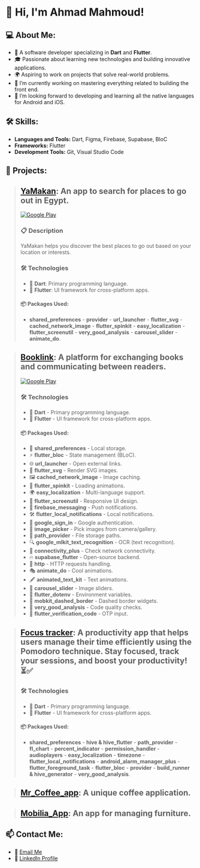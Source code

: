 # 👋 Hi, I'm Ahmad Mahmoud!

## 💻 About Me:
- 💼 A software developer specializing in **Dart** and **Flutter**.
- 🎓 Passionate about learning new technologies and building innovative applications.
- 🌍 Aspiring to work on projects that solve real-world problems.
- 🔭 I’m currently working on mastering everything related to building the front end.
- 🌱 I’m looking forward to developing and learning all the native languages ​​for Android and iOS.

## 🛠️ Skills:
- **Languages and Tools:**  Dart, Figma, Firebase, Supabase, BloC
- **Frameworks:** Flutter  
- **Development Tools:** Git, Visual Studio Code  

## 🌟 Projects:
>## [YaMakan](https://github.com/AhmadMahdaly/Yamakan): An app to search for places to go out in Egypt.
>[![Google Play](https://img.shields.io/badge/Download-Google_Play-34A853?style=for-the-badge&logo=google-play&logoColor=white)](https://play.google.com/store/apps/details?id=com.mahdaly.yamakanID)
>### 📋 Description
>YaMakan helps you discover the best places to go out based on your location or interests.
>### 🛠️ Technologies
>- 🏹 **Dart**: Primary programming language.  
>- 📱 **Flutter**: UI framework for cross-platform apps.  
>
>#### 📦 Packages Used:
>- **shared_preferences** - **provider** - **url_launcher** - **flutter_svg** - **cached_network_image** - **flutter_spinkit** -   **easy_localization** - **flutter_screenutil** - **very_good_analysis** - **carousel_slider** - **animate_do**. 

>## [Booklink](https://github.com/AhmadMahdaly/Booklink): A platform for exchanging books and communicating between readers.
>[![Google Play](https://img.shields.io/badge/Download-Google_Play-34A853?style=for-the-badge&logo=google-play&logoColor=white)](https://play.google.com/store/apps/details?id=com.mahdaly.booklink)
>### 🛠️ Technologies
>- 🏹 **Dart** - Primary programming language.  
>- 📱 **Flutter** - UI framework for cross-platform apps.  
>
>#### 📦 Packages Used:
>- 💾 **shared_preferences** - Local storage.  
>- ⚡ **flutter_bloc** - State management (BLoC).  
>- 🌐 **url_launcher** - Open external links.  
>- 🎨 **flutter_svg** - Render SVG images.  
>- 🖼️ **cached_network_image** - Image caching.  
>- 🔄 **flutter_spinkit** - Loading animations.  
>- 🌍 **easy_localization** - Multi-language support.  
>- 📏 **flutter_screenutil** - Responsive UI design.  
>- 🔔 **firebase_messaging** - Push notifications.  
>- 🛠 **flutter_local_notifications** - Local notifications.  
>- 🔑 **google_sign_in** - Google authentication.  
>- 📸 **image_picker** - Pick images from camera/gallery.  
>- 📂 **path_provider** - File storage paths.  
>- 🔍 **google_mlkit_text_recognition** - OCR (text recognition).  
>- 📡 **connectivity_plus** - Check network connectivity.  
>- 🔥 **supabase_flutter** - Open-source backend.  
>- 🚀 **http** - HTTP requests handling.  
>- 🎭 **animate_do** - Cool animations.  
>- 🖋️ **animated_text_kit** - Text animations.  
>- 📸 **carousel_slider** - Image sliders.  
>- 📜 **flutter_dotenv** - Environment variables.  
>- 🎨 **mobkit_dashed_border** - Dashed border widgets.  
>- 🧐 **very_good_analysis** - Code quality checks.  
>- 🔢 **flutter_verification_code** - OTP input.

>## [Focus tracker](https://github.com/AhmadMahdaly/Focus_tracker): A productivity app that helps users manage their time efficiently using the Pomodoro technique. Stay focused, track your sessions, and boost your productivity! ⏳✅
>### 🛠️ Technologies
>- 🏹 **Dart** - Primary programming language.  
>- 📱 **Flutter** - UI framework for cross-platform apps.  
>
>#### 📦 Packages Used:
>- **shared_preferences** - **hive & hive_flutter** - **path_provider** - **fl_chart** - **percent_indicator** - **permission_handler** - **audioplayers** - **easy_localization** - **timezone** - **flutter_local_notifications** - **android_alarm_manager_plus** - **flutter_foreground_task** - **flutter_bloc** - **provider** - **build_runner & hive_generator** - **very_good_analysis**.

>## [Mr_Coffee_app](https://github.com/AhmadMahdaly/Mr_Coffee_app): A unique coffee application.

>## [Mobilia_App](https://github.com/AhmadMahdaly/Mobilia_App): An app for managing furniture.

## 📫 Contact Me:
- 💌 [Email Me](ahmed.mahdaly86@gmail.com)  
- 🔗 [LinkedIn Profile](https://www.linkedin.com/in/ahmed-mahdaly/) 
